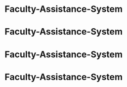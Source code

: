 # Faculty-Assistance-System
# Faculty-Assistance-System
# Faculty-Assistance-System
# Faculty-Assistance-System
